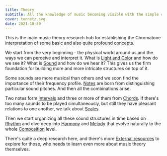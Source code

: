 ```yaml
---
title: Theory
subtitle: All the knowledge of music becoming visible with the simple color coding system
cover: tonnetz.svg
date: 2021-10-30
---
```


This is the main music theory research hub for establishing the Chromatone interpretation of some basic and also quite profound concepts. 

We start from the very beginning - the physical world around us and the ways we can perceive and interpret it. What is [Light and Color](./color/index.md) and how do we see it? What is [Sound](./sound/index.md) and how do we hear it? This gives us the firm foundation for building more and more intricate structures on top of it.

Some sounds are more musical than others and we soon find the importance of their frequency profile. [Notes](./notes/index.md) are born from distinguishing particular sound pitches. And then all the combinations arise.

Two notes form [Intervals](./intervals/index.md) and three or more of them from [Chords](./chords/index.md). If there's too many sounds to be played simultaneously, but still they have pleasant relations to one another, we talk about [Scales](./scales/index.md). 

Then we start organizing all these sound structures in time based on [Rhythm](./rhythm/index.md) and dive deep into [Harmony](./harmony/index.md) and [Melody](./melody/index.md) that evolve naturally to the whole [Composition](./composition/index.md) level. 

There's quite a deep research here, and there's more [External resources](./resources/index.md) to explore for those, who needs to learn even more about music theory themselves.